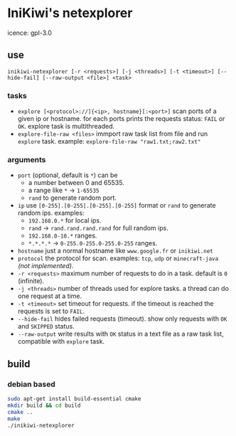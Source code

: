 # IniKiwi's netexplorer
icence: gpl-3.0
## use   
`inikiwi-netexplorer [-r <requests>] [-j <threads>] [-t <timeout>] [--hide-fail] [--raw-output <file>] <task>`
### tasks
- `explore [<protocol>://]{<ip>, hostname}[:<port>]` scan ports of a given ip or hostname. for each ports prints the requests status: `FAIL` or `OK`. explore task is multithreaded.
- `explore-file-raw <files>` immport raw task list from file and run `explore` task. example: `explore-file-raw "raw1.txt;raw2.txt"`

### arguments
- `port` (optional, default is `*`) can be 
    - a number between 0 and 65535.
    - a range like `*` -> `1-65535`
    - `rand` to generate random port.
- `ip` use `[0-255].[0-255].[0-255].[0-255]` format or `rand` to generate random ips. examples: 
    - `192.168.0.*` for local ips.
    - `rand` -> `rand.rand.rand.rand` for full random ips.
    - `192.168.0-10.*` ranges.
    - `*.*.*.*` -> `0-255.0-255.0-255.0-255` ranges.
- `hostname` just a normal hostname like `www.google.fr` or `inikiwi.net`
- `protocol` the protocol for scan. examples: `tcp`, `udp` or `minecraft-java` *(not implemented)*.
- `-r <requests>` maximum number of requests to do in a task. default is `0` (infinite).
- `-j <threads>` number of threads used for explore tasks. a thread can do one request at a time.
- `-t <timeout>` set timeout for requests. if the timeout is reached the requests is set to `FAIL`.
- `--hide-fail` hides failed requests (timeout). show only requests with `OK` and `SKIPPED` status.
- `--raw-output` write results with `OK` status in a text file as a raw task list, compatible with `explore` task.

## build
### debian based 
```bash
sudo apt-get install build-essential cmake
mkdir build && cd build
cmake ..
make
./inikiwi-netexplorer
```
